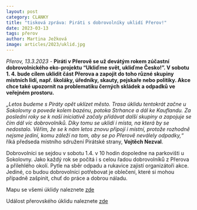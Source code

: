 ```yaml
---
layout: post
category: CLANKY
title: "tisková zpráva: Piráti s dobrovolníky uklidí Přerov!"
date: 2023-03-13
tags: přerov
author: Martina Ježková
image: articles/2023/uklid.jpg
---
```

*Přerov, 13.3.2023 -* **Piráti v Přerově se už devátým rokem zúčastní dobrovolnického eko-projektu “Ukliďme svět, ukliďme Česko!”. V sobotu 1. 4. bude cílem uklidit část Přerova a zapojit do toho různé skupiny místních lidí, např. školáky, úředníky, skauty, pejskaře nebo politiky. Akce chce také upozornit na problematiku černých skládek a odpadků ve veřejném prostoru.** 

*„Letos budeme s Piráty opět uklízet město. Trasa úklidu tentokrát začne u Sokolovny a povede kolem bazénu, potoka Strhance a dál ke Kauflandu. Za poslední roky se k naší iniciativě začaly přidávat další skupiny a zapojuje se čím dál víc dobrovolníků. Díky tomu se uklidí i místa, na která by se nedostalo. Věřím, že se k nám letos znovu připojí i místní, protože rozhodně nejsme jediní, komu záleží na tom, aby se po Přerově neválely odpadky,“* říká předseda místního sdružení Pirátské strany, **Vojtěch Nezval**. 

Dobrovolníci se sejdou v sobotu 1.4. v 10 hodin dopoledne na parkovišti u Sokolovny. Jako každý rok se počítá i s celou řadou dobrovolníků z Přerova a přilehlého okolí. Pytle na sběr odpadu a rukavice zajistí organizátoři akce. Jediné, co budou dobrovolníci potřebovat je oblečení, které si mohou případně zašpinit, chuť do práce a dobrou náladu.

Mapu se všemi úklidy naleznete [zde](https://www.uklidmecesko.cz/map/)

Událost přerovského úklidu naleznete [zde](https://www.facebook.com/events/153828690494649) 
